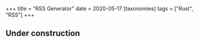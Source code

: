 +++
title = "RSS Generator"
date = 2020-05-17
[taxonomies]
tags = ["Rust", "RSS"]
+++

## Under construction